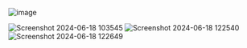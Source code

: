 ![image](https://github.com/Kaviyakandasamy12/21CSR088/assets/146972181/b4aaed3e-5ba3-498b-a04a-78fc3846d374)

![Screenshot 2024-06-18 103545](https://github.com/Kaviyakandasamy12/21CSR088/assets/146972181/5e16ddfe-411d-400f-a169-30cdf2a9f34b)
![Screenshot 2024-06-18 122540](https://github.com/Kaviyakandasamy12/21CSR088/assets/146972181/d42a7990-a641-47df-a8be-fe277d03620f)
![Screenshot 2024-06-18 122649](https://github.com/Kaviyakandasamy12/21CSR088/assets/146972181/6751bea6-63d0-4587-b3f3-2fc4fab49c19)
